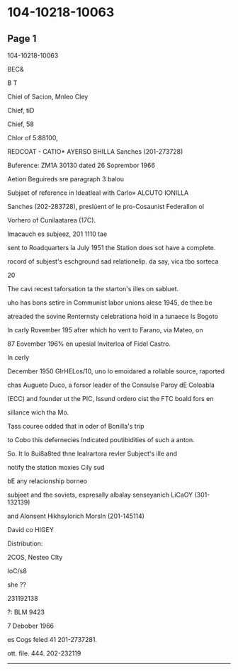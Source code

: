# 104-10218-10063

## Page 1

104-10218-10063

BEC&

B T

Chiel of Sacion, Mnleo Cley

Chief, tiD

Chief, 58

Chlor of 5:88100,

REDCOAT - CATlO* AYERSO BHILLA Sanches (201-273728)

Buference: ZM1A 30130 dated 26 Soprembor 1966

Aetion Beguireds sre paragraph 3 balou

Subjaet of reference in Ideatleal with Carlo» ALCUTO IONILLA

Sanches (202-283728), preslúent of le pro-Cosaunist Federallon ol

Vorhero of Cunilaatarea (17C).

Imacauch es subjeez, 201 1110 tae

sent to Roadquarters la July 1951 the Station does sot have a complete.

rocord of subjest's eschground sad relationelip. da say, vica tbo sorteca

20

The cavi recest taforsation ta the starton's illes on sabluet.

uho has bons setire in Communist labor unions alese 1945, de thee be

atreaded the sovine Renternsty celebrationa hold in a tunaece ls Bogoto

In carly Rovember 195 afrer which ho vent to Farano, via Mateo, on

87 Eovember 196% en upesial Inviterloa of Fidel Castro.

In cerly

December 1950 GIrHELos/10, uno lo emoidared a rollable source, raported

chas Augueto Duco, a forsor leader of the Consulse Paroy dE Coloabla

(ECC) and founder ut the PIC, Issund ordero cist the FTC boald fors en

sillance wich tha Mo.

Tass couree odded that in oder of Bonilla's trip

to Cobo this defernecies Indicated poutibidities of such a anton.

So. It lo 8ui8a8ted thne lealrartora revler Subject's ille and

notify the station moxies Cily sud

bE any relacionship borneo

subjeet and the soviets, espresally albalay senseyanich LiCaOY (301-132139)

and Alonsent Hikhsylorich MorsIn (201-145114)

David co HIGEY

Distribution:

2COS, Nesteo CIty

IoC/s8

she ??

231192138

?: BLM 9423

7 Debober 1966

es Cogs feled 41 201-2737281.

ott. file. 444. 202-232119

---

